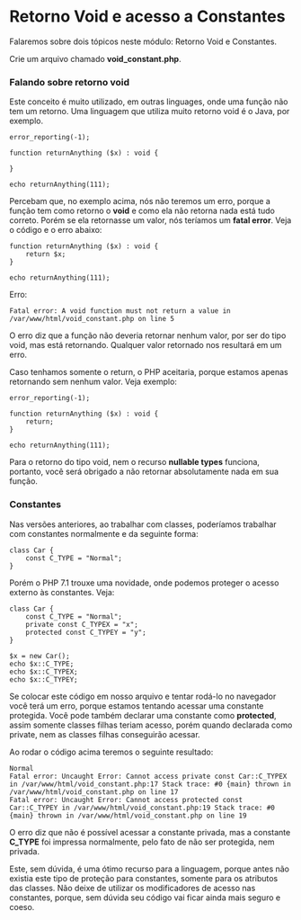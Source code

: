 # Retorno Void e acesso a Constantes

Falaremos sobre dois tópicos neste módulo: Retorno Void e Constantes.

Crie um arquivo chamado **void_constant.php**.

### Falando sobre retorno void

Este conceito é muito utilizado, em outras linguages, onde uma função não tem um retorno. Uma linguagem que utiliza muito retorno void é o Java, por exemplo.

```
error_reporting(-1);

function returnAnything ($x) : void {

}

echo returnAnything(111);
```

Percebam que, no exemplo acima, nós não teremos um erro, porque a função tem como retorno o **void** e como ela não retorna nada está tudo correto. Porém se ela retornasse um valor, nós teríamos um **fatal error**. Veja o código e o erro abaixo:

```
function returnAnything ($x) : void {
    return $x;
}

echo returnAnything(111);
```

Erro:

```
Fatal error: A void function must not return a value in /var/www/html/void_constant.php on line 5
```

O erro diz que a função não deveria retornar nenhum valor, por ser do tipo void, mas está retornando. Qualquer valor retornado nos resultará em um erro.

Caso tenhamos somente o return, o PHP aceitaria, porque estamos apenas retornando sem nenhum valor. Veja exemplo:

```
error_reporting(-1);

function returnAnything ($x) : void {
    return;
}

echo returnAnything(111);
```

Para o retorno do tipo void, nem o recurso **nullable types** funciona, portanto, você será obrigado a não retornar absolutamente nada em sua função.

### Constantes

Nas versões anteriores, ao trabalhar com classes, poderíamos trabalhar com constantes normalmente e da seguinte forma:

```
class Car {
    const C_TYPE = "Normal";
}
```

Porém o PHP 7.1 trouxe uma novidade, onde podemos proteger o acesso externo às constantes. Veja:

```
class Car {
    const C_TYPE = "Normal";
    private const C_TYPEX = "x";
    protected const C_TYPEY = "y";
}

$x = new Car();
echo $x::C_TYPE;
echo $x::C_TYPEX;
echo $x::C_TYPEY;
```

Se colocar este código em nosso arquivo e tentar rodá-lo no navegador você terá um erro, porque estamos tentando acessar uma constante protegida. Você pode também declarar uma constante como **protected**, assim somente classes filhas teriam acesso, porém quando declarada como private, nem as classes filhas conseguirão acessar.

Ao rodar o código acima teremos o seguinte resultado:

```
Normal
Fatal error: Uncaught Error: Cannot access private const Car::C_TYPEX in /var/www/html/void_constant.php:17 Stack trace: #0 {main} thrown in /var/www/html/void_constant.php on line 17
Fatal error: Uncaught Error: Cannot access protected const Car::C_TYPEY in /var/www/html/void_constant.php:19 Stack trace: #0 {main} thrown in /var/www/html/void_constant.php on line 19
```

O erro diz que não é possível acessar a constante privada, mas a constante **C_TYPE** foi impressa normalmente, pelo fato de não ser protegida, nem privada.

Este, sem dúvida, é uma ótimo recurso para a linguagem, porque antes não existia este tipo de proteção para constantes, somente para os atributos das classes. Não deixe de utilizar os modificadores de acesso nas constantes, porque, sem dúvida seu código vai ficar ainda mais seguro e coeso.